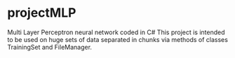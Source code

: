 # projectMLP
Multi Layer Perceptron neural network coded in C#
This project is intended to be used on huge sets of data separated in chunks via methods of classes TrainingSet and FileManager.

